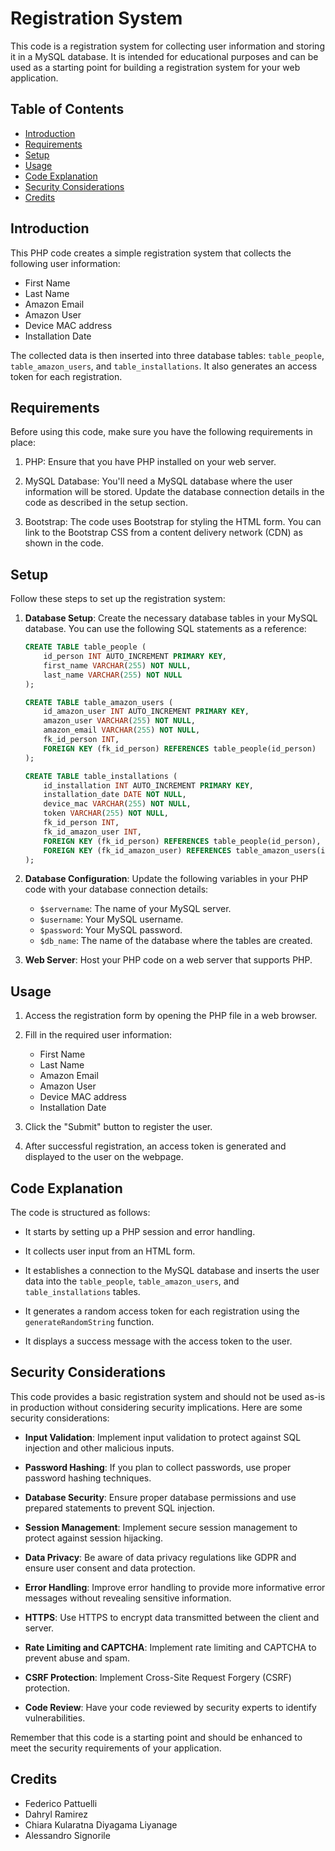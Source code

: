 # Registration System

This code is a registration system for collecting user information and storing it in a MySQL database. It is intended for educational purposes and can be used as a starting point for building a registration system for your web application.

## Table of Contents

- [Introduction](#introduction)
- [Requirements](#requirements)
- [Setup](#setup)
- [Usage](#usage)
- [Code Explanation](#code-explanation)
- [Security Considerations](#security-considerations)
- [Credits](#credits)

## Introduction

This PHP code creates a simple registration system that collects the following user information:

- First Name
- Last Name
- Amazon Email
- Amazon User
- Device MAC address
- Installation Date

The collected data is then inserted into three database tables: `table_people`, `table_amazon_users`, and `table_installations`. It also generates an access token for each registration.

## Requirements

Before using this code, make sure you have the following requirements in place:

1. PHP: Ensure that you have PHP installed on your web server.

2. MySQL Database: You'll need a MySQL database where the user information will be stored. Update the database connection details in the code as described in the setup section.

3. Bootstrap: The code uses Bootstrap for styling the HTML form. You can link to the Bootstrap CSS from a content delivery network (CDN) as shown in the code.

## Setup

Follow these steps to set up the registration system:

1. **Database Setup**: Create the necessary database tables in your MySQL database. You can use the following SQL statements as a reference:

   ```sql
   CREATE TABLE table_people (
       id_person INT AUTO_INCREMENT PRIMARY KEY,
       first_name VARCHAR(255) NOT NULL,
       last_name VARCHAR(255) NOT NULL
   );

   CREATE TABLE table_amazon_users (
       id_amazon_user INT AUTO_INCREMENT PRIMARY KEY,
       amazon_user VARCHAR(255) NOT NULL,
       amazon_email VARCHAR(255) NOT NULL,
       fk_id_person INT,
       FOREIGN KEY (fk_id_person) REFERENCES table_people(id_person)
   );

   CREATE TABLE table_installations (
       id_installation INT AUTO_INCREMENT PRIMARY KEY,
       installation_date DATE NOT NULL,
       device_mac VARCHAR(255) NOT NULL,
       token VARCHAR(255) NOT NULL,
       fk_id_person INT,
       fk_id_amazon_user INT,
       FOREIGN KEY (fk_id_person) REFERENCES table_people(id_person),
       FOREIGN KEY (fk_id_amazon_user) REFERENCES table_amazon_users(id_amazon_user)
   );
   ```

2. **Database Configuration**: Update the following variables in your PHP code with your database connection details:

   - `$servername`: The name of your MySQL server.
   - `$username`: Your MySQL username.
   - `$password`: Your MySQL password.
   - `$db_name`: The name of the database where the tables are created.

3. **Web Server**: Host your PHP code on a web server that supports PHP.

## Usage

1. Access the registration form by opening the PHP file in a web browser.

2. Fill in the required user information:
   - First Name
   - Last Name
   - Amazon Email
   - Amazon User
   - Device MAC address
   - Installation Date

3. Click the "Submit" button to register the user.

4. After successful registration, an access token is generated and displayed to the user on the webpage.

## Code Explanation

The code is structured as follows:

- It starts by setting up a PHP session and error handling.

- It collects user input from an HTML form.

- It establishes a connection to the MySQL database and inserts the user data into the `table_people`, `table_amazon_users`, and `table_installations` tables.

- It generates a random access token for each registration using the `generateRandomString` function.

- It displays a success message with the access token to the user.

## Security Considerations

This code provides a basic registration system and should not be used as-is in production without considering security implications. Here are some security considerations:

- **Input Validation**: Implement input validation to protect against SQL injection and other malicious inputs.

- **Password Hashing**: If you plan to collect passwords, use proper password hashing techniques.

- **Database Security**: Ensure proper database permissions and use prepared statements to prevent SQL injection.

- **Session Management**: Implement secure session management to protect against session hijacking.

- **Data Privacy**: Be aware of data privacy regulations like GDPR and ensure user consent and data protection.

- **Error Handling**: Improve error handling to provide more informative error messages without revealing sensitive information.

- **HTTPS**: Use HTTPS to encrypt data transmitted between the client and server.

- **Rate Limiting and CAPTCHA**: Implement rate limiting and CAPTCHA to prevent abuse and spam.

- **CSRF Protection**: Implement Cross-Site Request Forgery (CSRF) protection.

- **Code Review**: Have your code reviewed by security experts to identify vulnerabilities.

Remember that this code is a starting point and should be enhanced to meet the security requirements of your application.

## Credits

- Federico Pattuelli
- Dahryl Ramirez
- Chiara Kularatna Diyagama Liyanage
- Alessandro Signorile

